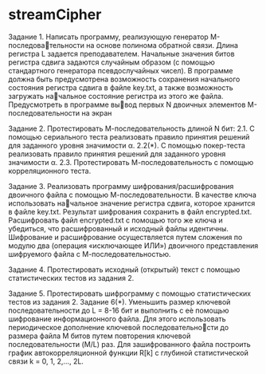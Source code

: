 # streamCipher
Задание 1. Написать программу, реализующую генератор M-последовательности на основе полинома обратной связи. Длина регистра L задается преподавателем. Начальные значения битов регистра сдвига задаются случайным 
образом (с помощью стандартного генератора псевдослучайных чисел). В программе должна быть предусмотрена возможность сохранения начального состояния регистра сдвига в файле key.txt, а также возможность загружать начальное состояние регистра из этого же файла. Предусмотреть в программе вывод первых N двоичных элементов М-последовательности на экран

Задание 2. Протестировать М-последовательность длиной N бит:
2.1. С помощью сериального теста реализовать правило принятия решений для заданного уровня значимости α.
2.2(*). С помощью покер-теста реализовать правило принятия решений для заданного уровня значимости α.
2.3. Протестировать М-последовательность с помощью корреляционного теста.

Задание 3. Реализовать программу шифрования/расшифрования двоичного файла с помощью М-последовательности. В качестве ключа использовать начальное значение регистра сдвига, которое хранится в файле key.txt. Результат шифрования сохранить в файл encrypted.txt. Расшифровать файл encrypted.txt с помощью того же ключа и убедиться, что расшифрованный и исходный файлы идентичны. Шифрование и расшифрование осуществляется путем сложения по модулю два (операция «исключающее ИЛИ») двоичного 
представления шифруемого файла с М-последовательностью.

Задание 4. Протестировать исходный (открытый) текст с помощью статистических тестов из задания 2.

Задание 5. Протестировать шифрограмму с помощью статистических тестов из задания 2. 
Задание 6(*). Уменьшить размер ключевой последовательности до L = 8-16 бит и выполнить с еѐ помощью шифрование информационного файла. Для этого использовать периодическое дополнение ключевой последовательности до размера файла M битов путем повторения ключевой последовательности (M/L) раз. Для зашифрованного файла построить график автокорреляционной функции R[k] с глубиной статистической связи k = 0, 1, 2,…, 2L.
